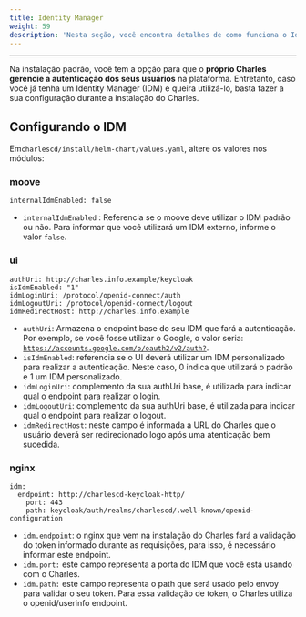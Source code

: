 ```yaml
---
title: Identity Manager
weight: 59
description: 'Nesta seção, você encontra detalhes de como funciona o Identity Manager (IDM).'
---
```


---

Na instalação padrão, você tem a opção para que o **próprio Charles gerencie a autenticação dos seus usuários** na plataforma. Entretanto, caso você já tenha um Identity Manager \(IDM\) e queira utilizá-lo, basta fazer a sua configuração durante a instalação do Charles.

## Configurando o IDM

Em`charlescd/install/helm-chart/values.yaml`, altere os valores nos módulos:

### **moove**

```text
internalIdmEnabled: false
```

* `internalIdmEnabled` : Referencia se o moove deve utilizar o IDM padrão ou não. Para informar que você utilizará um IDM externo, informe o valor `false`.

### **ui**

```text
authUri: http://charles.info.example/keycloak
isIdmEnabled: "1"
idmLoginUri: /protocol/openid-connect/auth
idmLogoutUri: /protocol/openid-connect/logout
idmRedirectHost: http://charles.info.example
```

* `authUri`: Armazena o endpoint base do seu IDM que fará a autenticação. Por exemplo, se você fosse utilizar o Google, o valor seria: [`https://accounts.google.com/o/oauth2/v2/auth?`](https://accounts.google.com/o/oauth2/v2/auth?). 
* `isIdmEnabled`: referencia se o UI deverá utilizar um IDM personalizado para realizar a autenticação. Neste caso, 0 indica que utilizará o padrão e 1 um IDM personalizado. 
* `idmLoginUri`: complemento da sua authUri base, é utilizada para indicar qual o endpoint para realizar o login. 
* `idmLogoutUri`: complemento da sua authUri base, é utilizada para indicar qual o endpoint para realizar o logout. 
* `idmRedirectHost`: neste campo é informada a URL do Charles que o usuário deverá ser redirecionado logo após uma atenticação bem sucedida.

### **nginx**

```text
idm:
  endpoint: http://charlescd-keycloak-http/
	port: 443
	path: keycloak/auth/realms/charlescd/.well-known/openid-configuration
```

* `idm.endpoint`: o nginx que vem na instalação do Charles fará a validação do token informado durante as requisições, para isso, é necessário informar este endpoint.
* `idm.port:` este campo representa a porta do IDM que você está usando com o Charles.
* `idm.path:` este campo representa o path que será usado pelo envoy para validar o seu token. Para essa validação de token, o Charles utiliza o openid/userinfo endpoint.
